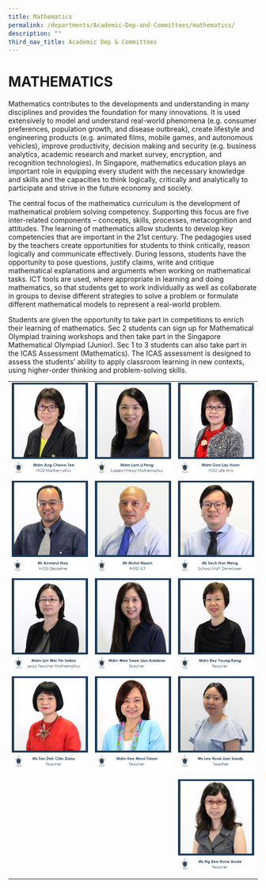 ```yaml
---
title: Mathematics
permalink: /departments/Academic-Dep-and-Committees/mathematics/
description: ""
third_nav_title: Academic Dep & Committees
---
```

# MATHEMATICS
Mathematics contributes to the developments and understanding in many disciplines and provides the foundation for many innovations. It is used extensively to model and understand real-world phenomena (e.g. consumer preferences, population growth, and disease outbreak), create lifestyle and engineering products (e.g. animated films, mobile games, and autonomous vehicles), improve productivity, decision making and security (e.g. business analytics, academic research and market survey, encryption, and recognition technologies). In Singapore, mathematics education plays an important role in equipping every student with the necessary knowledge and skills and the capacities to think logically, critically and analytically to participate and strive in the future economy and society.

The central focus of the mathematics curriculum is the development of mathematical problem solving competency. Supporting this focus are five inter-related components – concepts, skills, processes, metacognition and attitudes. The learning of mathematics allow students to develop key competencies that are important in the 21st century. The pedagogies used by the teachers create opportunities for students to think critically, reason logically and communicate effectively. During lessons, students have the opportunity to pose questions, justify claims, write and critique mathematical explanations and arguments when working on mathematical tasks. ICT tools are used, where appropriate in learning and doing mathematics, so that students get to work individually as well as collaborate in groups to devise different strategies to solve a problem or formulate different mathematical models to represent a real-world problem.

Students are given the opportunity to take part in competitions to enrich their learning of mathematics. Sec 2 students can sign up for Mathematical Olympiad training workshops and then take part in the Singapore Mathematical Olympiad (Junior). Sec 1 to 3 students can also take part in the ICAS Assessment (Mathematics). The ICAS assessment is designed to assess the students’ ability to apply classroom learning in new contexts, using higher-order thinking and problem-solving skills.

|   |   |   |
|---|---|---|
| ![](/images/Departments/Academic%20Dep%20&%20Comittee/MATHEMATICS/1_MDM-ANG-CHEOW-TEE.jpg)  | ![](/images/Departments/Academic%20Dep%20&%20Comittee/MATHEMATICS/2_MS-LAM-LI-FEND.jpg)  | ![](/images/Departments/Academic%20Dep%20&%20Comittee/MATHEMATICS/3_MDM-GOO-LAY-HOON.jpg)  |
| ![](/images/Departments/Academic%20Dep%20&%20Comittee/MATHEMATICS/4_MR-ANWARUL-HAQ.jpg) |![](/images/Departments/Academic%20Dep%20&%20Comittee/MATHEMATICS/5_MR-MOHD-NIZAM.jpg)   | ![](/images/Departments/Academic%20Dep%20&%20Comittee/MATHEMATICS/6_MR-SECK-HON-MENG.jpg)  |
|  ![](/images/Departments/Academic%20Dep%20&%20Comittee/MATHEMATICS/24_MS-LIM-WEI-YIN-SELINA.jpg) | ![](/images/Departments/Academic%20Dep%20&%20Comittee/MATHEMATICS/22_MDM-WEE-SWEE-LIAN-ADELENE.jpg)  | ![](/images/Departments/Academic%20Dep%20&%20Comittee/MATHEMATICS/8_MDM-BEY-YOUNG-KENG.jpg)  |
| ![](/images/Departments/Academic%20Dep%20&%20Comittee/MATHEMATICS/25_MS-TAN-DEK-CHIN-DAISY.jpg)  | ![](/images/Departments/Academic%20Dep%20&%20Comittee/MATHEMATICS/12_MDM-KEE-MOOI-THIAM.jpg)  | ![](/images/Departments/Academic%20Dep%20&%20Comittee/MATHEMATICS/13_MS-LEE-NYUK-LIAN-SANDY.jpg)  |
|   |   |   |
|   |   |   |
|   |   |  ![](/images/Departments/Academic%20Dep%20&%20Comittee/MATHEMATICS/7_MS-NG-BEE-HONG-ANNIE.jpg) |
|   |   |   |